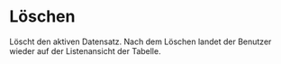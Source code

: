 # Löschen

Löscht den aktiven Datensatz. Nach dem Löschen landet der Benutzer wieder auf der Listenansicht der Tabelle.